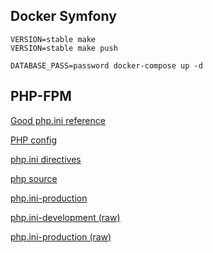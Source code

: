 Docker Symfony
--------------

```
VERSION=stable make
VERSION=stable make push
```


```
DATABASE_PASS=password docker-compose up -d
```






PHP-FPM
-------

[Good php.ini reference](https://github.com/naerymdan/docker-alpine-php-fpm7/blob/master/php.ini)

[PHP config](http://php.net/manual/en/configuration.file.php)

[php.ini directives](http://php.net/manual/en/ini.php)

[php source](http://git.php.net/?p=php-src.git;a=tree;hb=HEAD)

[php.ini-production](http://git.php.net/?p=php-src.git;a=blob;f=php.ini-production;hb=HEAD)

[php.ini-development (raw)](http://git.php.net/?p=php-src.git;a=blob_plain;f=php.ini-development;hb=HEAD)

[php.ini-production (raw)](http://git.php.net/?p=php-src.git;a=blob_plain;f=php.ini-production;hb=HEAD)

